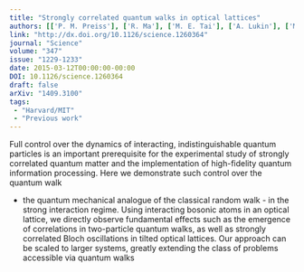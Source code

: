 ```yaml
---
title: "Strongly correlated quantum walks in optical lattices"
authors: [['P. M. Preiss'], ['R. Ma'], ['M. E. Tai'], ['A. Lukin'], ['M. Rispoli'], ['P. Zupancic'], ['Y. Lahini'], ['R. Islam', 'krislam'], ['M. Greiner']]
link: "http://dx.doi.org/10.1126/science.1260364"
journal: "Science"
volume: "347"
issue: "1229-1233"
date: 2015-03-12T00:00:00-00:00
DOI: 10.1126/science.1260364
draft: false
arXiv: "1409.3100"
tags:
 - "Harvard/MIT"
 - "Previous work"
---
```



Full control over the dynamics of interacting, indistinguishable quantum
particles is an important prerequisite for the experimental study of strongly
correlated quantum matter and the implementation of high-fidelity quantum
information processing. Here we demonstrate such control over the quantum walk
- the quantum mechanical analogue of the classical random walk - in the strong
interaction regime. Using interacting bosonic atoms in an optical lattice, we
directly observe fundamental effects such as the emergence of correlations in
two-particle quantum walks, as well as strongly correlated Bloch oscillations
in tilted optical lattices. Our approach can be scaled to larger systems,
greatly extending the class of problems accessible via quantum walks
